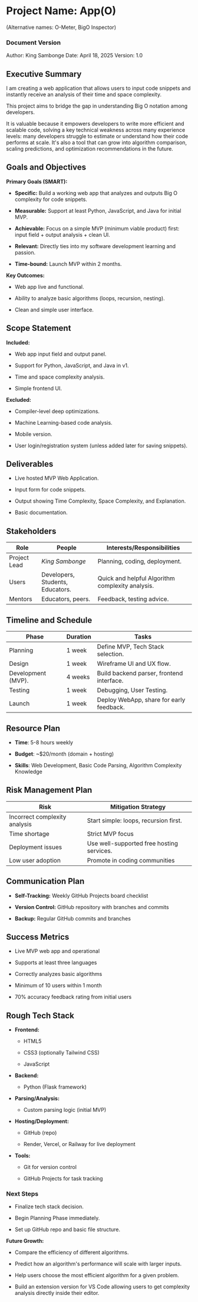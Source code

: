 # Project Name: App(O)

(Alternative names: O-Meter, BigO Inspector)

### Document Version

Author: King Sambonge
Date: April 18, 2025
Version: 1.0


## Executive Summary

I am creating a web application that allows users to input code snippets and instantly receive an analysis of their time and space complexity.

This project aims to bridge the gap in understanding Big O notation among developers. 

It is valuable because it empowers developers to write more efficient and scalable code, solving a key technical weakness across many experience levels: many developers struggle to estimate or understand how their code performs at scale. It's also a tool that can grow into algorithm comparison, scaling predictions, and optimization recommendations in the future.


## Goals and Objectives

**Primary Goals (SMART):**

 * **Specific:** Build a working web app that analyzes and outputs Big O complexity for code snippets.

 * **Measurable:** Support at least Python, JavaScript, and Java for initial MVP.

 * **Achievable:** Focus on a simple MVP (minimum viable product) first: input field + output analysis + clean UI.

 * **Relevant:** Directly ties into my software development learning and passion.

 * **Time-bound:** Launch MVP within 2 months.

**Key Outcomes:**

 * Web app live and functional.

 * Ability to analyze basic algorithms (loops, recursion, nesting).

 * Clean and simple user interface.


## Scope Statement

**Included:**

 * Web app input field and output panel.

 * Support for Python, JavaScript, and Java in v1.

 * Time and space complexity analysis.

 * Simple frontend UI.

**Excluded:**

 * Compiler-level deep optimizations.

 * Machine Learning-based code analysis.

 * Mobile version.

 * User login/registration system (unless added later for saving snippets).


## Deliverables

 * Live hosted MVP Web Application.

 * Input form for code snippets.

 * Output showing Time Complexity, Space Complexity, and Explanation.

 * Basic documentation.


## Stakeholders

|    **Role**      |           **People**            |        **Interests/Responsibilities**           |
|------------------|---------------------------------|-------------------------------------------------|
| Project Lead     | *King Sambonge*                 |       Planning, coding, deployment.             |
| Users            | Developers, Students, Educators.| Quick and helpful Algorithm complexity analysis.|
| Mentors          | Educators, peers.               |         Feedback, testing advice.               |


## Timeline and Schedule

| **Phase**          | **Duration** |                **Tasks**                  |
|--------------------|--------------|-------------------------------------------|
| Planning           | 1 week	    |    Define MVP, Tech Stack selection.      |
| Design             | 1 week       |       Wireframe UI and UX flow.           |
| Development (MVP). | 4 weeks      | Build backend parser, frontend interface. | 
| Testing            | 1 week       |      Debugging, User Testing.             |
| Launch             | 1 week       | Deploy WebApp, share for early feedback.  |


## Resource Plan

 * **Time**: 5-8 hours weekly

 * **Budget**: ~$20/month (domain + hosting)

 * **Skills**: Web Development, Basic Code Parsing, Algorithm Complexity Knowledge


## Risk Management Plan

| **Risk**                      |         **Mitigation Strategy**             |
|-------------------------------|---------------------------------------------|
| Incorrect complexity analysis | Start simple: loops, recursion first.       |
| Time shortage                 | Strict MVP focus                            |
| Deployment issues             | Use well-supported free hosting services.   |
| Low user adoption             | Promote in coding communities               |


## Communication Plan

 * **Self-Tracking:** Weekly GitHub Projects board checklist

 * **Version Control:** GitHub repository with branches and commits

 * **Backup:** Regular GitHub commits and branches


## Success Metrics

 * Live MVP web app and operational

 * Supports at least three languages

 * Correctly analyzes basic algorithms

 * Minimum of 10 users within 1 month

 * 70% accuracy feedback rating from initial users


## Rough Tech Stack

* **Frontend:**

	* HTML5

	* CSS3 (optionally Tailwind CSS)

	* JavaScript

* **Backend:**

	* Python (Flask framework)

* **Parsing/Analysis:**

	* Custom parsing logic (initial MVP)

* **Hosting/Deployment:**

	* GitHub (repo)

	* Render, Vercel, or Railway for live deployment

* **Tools:**

	* Git for version control

	* GitHub Projects for task tracking





### Next Steps

 * Finalize tech stack decision.

 * Begin Planning Phase immediately.

 * Set up GitHub repo and basic file structure.


 **Future Growth:**

 * Compare the efficiency of different algorithms.

 * Predict how an algorithm's performance will scale with larger inputs.

 * Help users choose the most efficient algorithm for a given problem.

 * Build an extension version for VS Code allowing users to get complexity analysis directly inside their editor.

